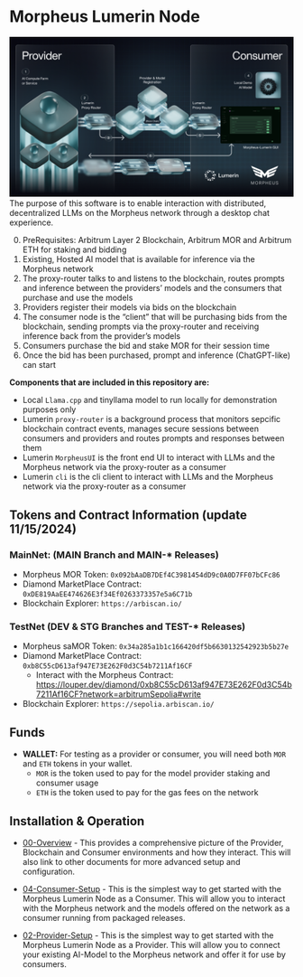 # Morpheus Lumerin Node
![Simple-Overview](docs/images/simple.png)
The purpose of this software is to enable interaction with distributed, decentralized LLMs on the Morpheus network through a desktop chat experience.

0. PreRequisites: Arbitrum Layer 2 Blockchain, Arbitrum MOR and Arbitrum ETH for staking and bidding
1. Existing, Hosted AI model that is available for inference via the Morpheus network
2. The proxy-router talks to and listens to the blockchain, routes prompts and inference between the providers’ models and the consumers that purchase and use the models
3. Providers register their models via bids on the blockchain
4. The consumer node is the “client” that will be purchasing bids from the blockchain, sending prompts via the proxy-router and receiving inference back from the provider’s models
5. Consumers purchase the bid and stake MOR for their session time
6. Once the bid has been purchased, prompt and inference (ChatGPT-like) can start


**Components that are included in this repository are:**
* Local `Llama.cpp` and tinyllama model to run locally for demonstration purposes only
* Lumerin `proxy-router` is a background process that monitors sepcific blockchain contract events, 
manages secure sessions between consumers and providers and routes prompts and responses between them
* Lumerin `MorpheusUI` is the front end UI to interact with LLMs and the Morpheus network via the proxy-router as a consumer
* Lumerin `cli` is the cli client to interact with LLMs and the Morpheus network via the proxy-router as a consumer

## Tokens and Contract Information (update 11/15/2024)
### MainNet: (MAIN Branch and MAIN-* Releases)
* Morpheus MOR Token: `0x092bAaDB7DEf4C3981454dD9c0A0D7FF07bCFc86` 
* Diamond MarketPlace Contract: `0xDE819AaEE474626E3f34Ef0263373357e5a6C71b` 
* Blockchain Explorer: `https://arbiscan.io/`

### TestNet (DEV & STG Branches and TEST-* Releases)
* Morpheus saMOR Token: `0x34a285a1b1c166420df5b6630132542923b5b27e` 
* Diamond MarketPlace Contract: `0xb8C55cD613af947E73E262F0d3C54b7211Af16CF`
    * Interact with the Morpheus Contract: https://louper.dev/diamond/0xb8C55cD613af947E73E262F0d3C54b7211Af16CF?network=arbitrumSepolia#write
* Blockchain Explorer: `https://sepolia.arbiscan.io/`

## Funds
* **WALLET:** For testing as a provider or consumer, you will need both `MOR` and `ETH` tokens in your wallet. 
    * `MOR` is the token used to pay for the model provider staking and consumer usage
    * `ETH` is the token used to pay for the gas fees on the network  

## Installation & Operation 
* [00-Overview](docs/00-overview.md) - This provides a comprehensive picture of the Provider, Blockchain and Consumer environments and how they interact. This will also link to other documents for more advanced setup and configuration.

* [04-Consumer-Setup](docs/04-consumer-setup.md) - This is the simplest way to get started with the Morpheus Lumerin Node as a Consumer.  This will allow you to interact with the Morpheus network and the models offered on the network as a consumer running from packaged releases.

* [02-Provider-Setup](docs/02-provider-setup.md) - This is the simplest way to get started with the Morpheus Lumerin Node as a Provider.  This will allow you to connect your existing AI-Model to the Morpheus network and offer it for use by consumers.